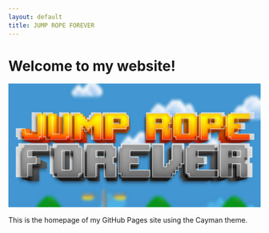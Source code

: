 ```yaml
---
layout: default
title: JUMP ROPE FOREVER
---
```


# Welcome to my website!

![Background Image](/Android_Feature_1024x500.png)

This is the homepage of my GitHub Pages site using the Cayman theme.
